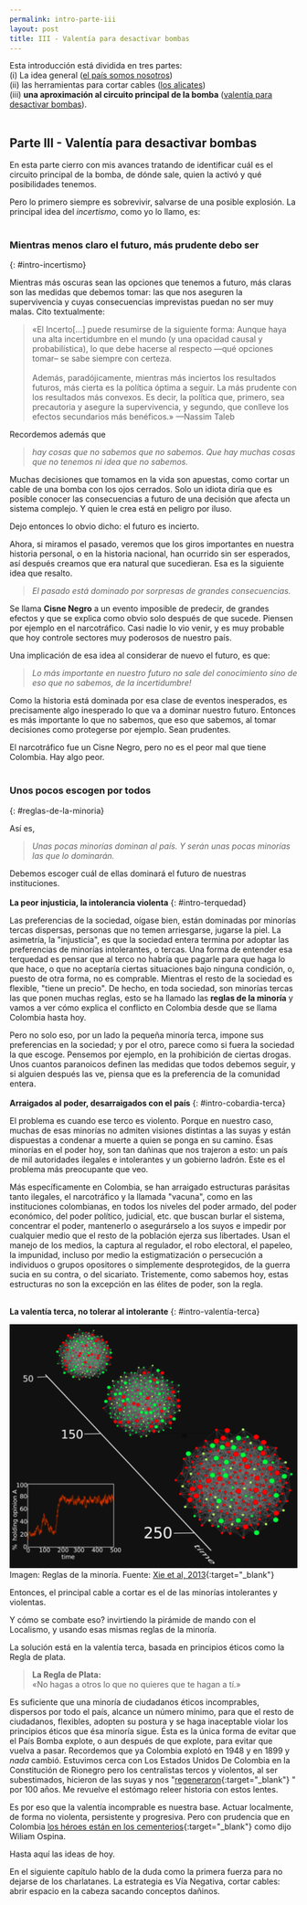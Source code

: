 ```yaml
---
permalink: intro-parte-iii
layout: post
title: III - Valentía para desactivar bombas
---
```


Esta introducción está dividida en tres partes:<br>
(i) La idea general ([el país somos nosotros](intro-parte-i))<br>
(ii) las herramientas para cortar cables ([los alicates](intro-parte-ii))<br>
(iii) **una aproximación al circuito principal de la bomba** ([valentía para desactivar bombas](intro-parte-iii)).
<br><br>

## Parte III - Valentía para desactivar bombas

En esta parte cierro con mis avances tratando de identificar cuál 
es el circuito principal de la bomba, de dónde sale, quien la 
activó y qué posibilidades tenemos.

Pero lo primero siempre es sobrevivir, salvarse de una posible 
explosión. La principal idea del *incertismo*, como yo lo llamo, 
es:
<br><br>
### Mientras menos claro el futuro, más prudente debo ser
{: #intro-incertismo}

Mientras más oscuras sean las opciones que tenemos a futuro, más 
claras son las medidas que debemos tomar: las que nos aseguren la 
supervivencia y cuyas consecuencias imprevistas puedan no ser muy 
malas. Cito textualmente:
<blockquote>
«El Incerto[...] puede resumirse de la siguiente forma: Aunque 
haya una alta incertidumbre en el mundo (y una opacidad causal y 
probabilística), lo que debe hacerse al respecto —qué opciones 
tomar– se sabe siempre con certeza.
<br><br>
Además, paradójicamente, mientras más inciertos los resultados 
futuros, más cierta es la política óptima a seguir. La más 
prudente con los resultados más convexos. Es decir, la política 
que, primero, sea precautoria y asegure la supervivencia, y 
segundo, que conlleve los efectos secundarios más benéficos.» 
—Nassim Taleb
</blockquote>
Recordemos además que


>*hay cosas que no sabemos que no sabemos. Que hay muchas cosas que 
no tenemos ni idea que no sabemos.*

Muchas decisiones que tomamos en la vida son apuestas, como 
cortar un cable de una bomba con los ojos cerrados. Solo un 
idiota diría que es posible conocer las consecuencias a futuro de 
una decisión que afecta un sistema complejo. Y quien le crea está 
en peligro por iluso.

Dejo entonces lo obvio dicho: el futuro es incierto.

Ahora, si miramos el pasado, veremos que los giros importantes en 
nuestra historia personal, o en la historia nacional, han 
ocurrido sin ser esperados, así después creamos que era natural 
que sucedieran. Esa es la siguiente idea que resalto.

  >*El pasado está dominado por sorpresas de grandes consecuencias.*

Se llama **Cisne Negro** a un evento imposible de predecir, de 
grandes efectos y que se explica como obvio solo después de que 
sucede. Piensen por ejemplo en el narcotráfico. Casi nadie lo vio 
venir, y es muy probable que hoy controle sectores muy poderosos 
de nuestro país.

Una implicación de esa idea al considerar de nuevo el futuro, es 
que:

>*Lo más importante en nuestro futuro no sale del conocimiento sino 
de eso que no sabemos, de la incertidumbre!*

Como la historia está dominada por esa clase de eventos 
inesperados, es precisamente algo inesperado lo que va a dominar 
nuestro futuro. Entonces es más importante lo que no sabemos, que 
eso que sabemos, al tomar decisiones como protegerse por ejemplo. 
Sean prudentes.

El narcotráfico fue un Cisne Negro, pero no es el peor mal que 
tiene Colombia. Hay algo peor.
<br><br>
### Unos pocos escogen por todos
{: #reglas-de-la-minoria}

Así es,


>*Unas pocas minorías dominan al país. Y serán unas pocas minorías 
las que lo dominarán.*

Debemos escoger cuál de ellas dominará el futuro de nuestras 
instituciones.
<br><br>
 **La peor injusticia, la intolerancia violenta**
{: #intro-terquedad}

Las preferencias de la sociedad, oígase bien, están dominadas por 
minorías tercas dispersas, personas que no temen arriesgarse, 
jugarse la piel. La asimetría, la "injusticia", es que la 
sociedad entera termina por adoptar las preferencias de minorías 
intolerantes, o tercas. Una forma de entender esa terquedad es 
pensar que al terco no habría que pagarle para que haga lo que 
hace, o que no aceptaría ciertas situaciones bajo ninguna 
condición, o, puesto de otra forma, no es comprable. Mientras el 
resto de la sociedad es flexible, "tiene un precio". De hecho, en 
toda sociedad, son minorías tercas las que ponen muchas reglas, 
esto se ha llamado las **reglas de la minoría** y vamos a ver cómo 
explica el conflicto en Colombia desde que se llama Colombia 
hasta hoy.

Pero no solo eso, por un lado la pequeña minoría terca, impone 
sus preferencias en la sociedad; y por el otro, parece como si 
fuera la sociedad la que escoge. Pensemos por ejemplo, en la 
prohibición de ciertas drogas. Unos cuantos paranoicos definen 
las medidas que todos debemos seguir, y si alguien después las 
ve, piensa que es la preferencia de la comunidad entera.
<br><br>
**Arraigados al poder, desarraigados con el país**
{: #intro-cobardia-terca}

El problema es cuando ese terco es violento. Porque en nuestro 
caso, muchas de esas minorías no admiten visiones distintas a las 
suyas y están dispuestas a condenar a muerte a quien se ponga en 
su camino. Ésas minorías en el poder hoy, son tan dañinas que nos 
trajeron a esto: un país de mil autoridades ilegales e 
intolerantes y un gobierno ladrón. Este es el problema más 
preocupante que veo.

Más específicamente en Colombia, se han arraigado estructuras 
parásitas tanto ilegales, el narcotráfico y la llamada "vacuna", 
como en las instituciones colombianas, en todos los niveles del 
poder armado, del poder económico, del poder político, judicial, 
etc. que buscan burlar el sistema, concentrar el poder, 
mantenerlo o asegurárselo a los suyos e impedir por cualquier 
medio que el resto de la población ejerza sus libertades. Usan el 
manejo de los medios, la captura al regulador, el robo electoral, 
el papeleo, la impunidad, incluso por medio la estigmatización o 
persecución a individuos o grupos opositores o simplemente 
desprotegidos, de la guerra sucia en su contra, o del sicariato. 
Tristemente, como sabemos hoy, estas estructuras no son la 
excepción en las élites de poder, son la regla.
<br><br>

**La valentía terca, no tolerar al intolerante**
{: #intro-valentía-terca}

![Reglas de la minoría](/public/images/minority-rules-125.png)
Imagen: Reglas de la minoría. Fuente: [Xie et al, 2013](https://doi.org/10.1371/journal.pone.0033215.g007){:target="_blank"}

Entonces, el principal cable a cortar es el de las minorías 
intolerantes y violentas.

Y cómo se combate eso? invirtiendo la pirámide de mando con el 
Localismo, y usando esas mismas reglas de la minoría.

La solución está en la valentía terca, basada en principios 
éticos como la Regla de plata.

<blockquote>
<strong>La Regla de Plata:</strong>
<br>
    «No hagas a otros lo que no quieres que te hagan a tí.»
</blockquote>	

Es suficiente que una minoría de ciudadanos éticos incomprables, 
dispersos por todo el país, alcance un número mínimo, para que el 
resto de ciudadanos, flexibles, adopten su postura y se haga 
inaceptable violar los principios éticos que ésa minoría sigue. 
Ésta es la única forma de evitar que el País Bomba explote, o aun 
después de que explote, para evitar que vuelva a pasar. 
Recordemos que ya Colombia explotó en 1948 y en 1899 y *nada* cambió. Estuvimos cerca con Los Estados Unidos De Colombia 
en la Constitución de Rionegro pero los centralistas tercos y 
violentos, al ser subestimados, hicieron de las suyas y nos "[regeneraron](http://semanahistoria.com/la-regeneracion/){:target="_blank"}
" por 100 años. Me revuelve el estómago releer historia con estos 
lentes.

Es por eso que la valentía incomprable es nuestra base. Actuar 
localmente, de forma no violenta, persistente y progresiva. Pero 
con prudencia que en Colombia [los héroes están en los cementerios](https://twitter.com/search?q=%23LosHeroesEstanEnLosCementerios){:target="_blank"}
 como dijo Wiliam Ospina.

Hasta aquí las ideas de hoy.

En el siguiente capítulo hablo de la duda como la primera fuerza 
para no dejarse de los charlatanes. La estrategia es Vía 
Negativa, cortar cables: abrir espacio en la cabeza sacando 
conceptos dañinos.

